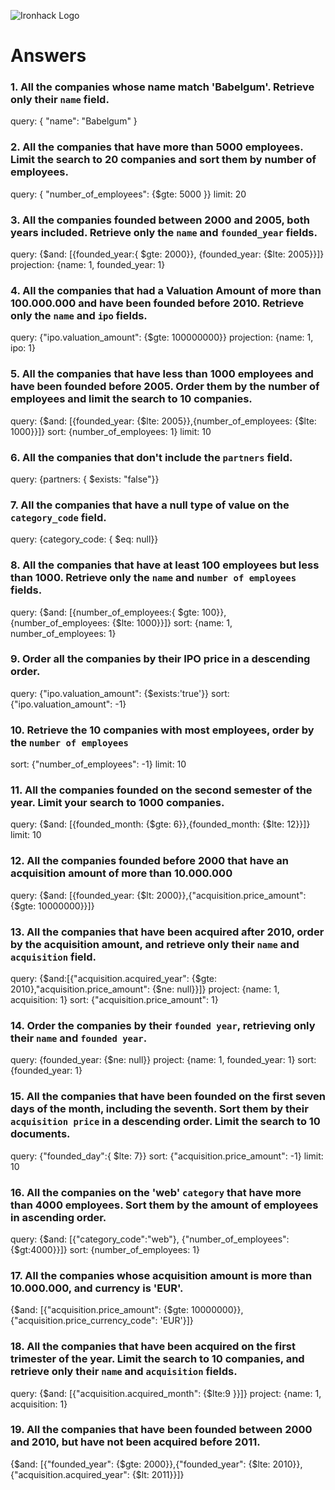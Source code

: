![Ironhack Logo](https://i.imgur.com/1QgrNNw.png)

# Answers

### 1. All the companies whose name match 'Babelgum'. Retrieve only their `name` field.

query: { "name": "Babelgum" }

### 2. All the companies that have more than 5000 employees. Limit the search to 20 companies and sort them by **number of employees**.

query: { "number_of_employees": {$gte: 5000 }}
limit: 20

### 3. All the companies founded between 2000 and 2005, both years included. Retrieve only the `name` and `founded_year` fields.

query: {$and: [{founded_year:{ $gte: 2000}}, {founded_year: {$lte: 2005}}]}
projection: {name: 1, founded_year: 1}

### 4. All the companies that had a Valuation Amount of more than 100.000.000 and have been founded before 2010. Retrieve only the `name` and `ipo` fields.

query: {"ipo.valuation_amount": {$gte: 100000000}}
projection: {name: 1, ipo: 1}

### 5. All the companies that have less than 1000 employees and have been founded before 2005. Order them by the number of employees and limit the search to 10 companies.

query: {$and: [{founded_year: {$lte: 2005}},{number_of_employees: {$lte: 1000}}]}
sort: {number_of_employees: 1}
limit: 10

### 6. All the companies that don't include the `partners` field.

query: {partners: { $exists: "false"}}

### 7. All the companies that have a null type of value on the `category_code` field.

query: {category_code: { $eq: null}}

### 8. All the companies that have at least 100 employees but less than 1000. Retrieve only the `name` and `number of employees` fields.

query: {$and: [{number_of_employees:{ $gte: 100}}, {number_of_employees: {$lte: 1000}}]}
sort: {name: 1, number_of_employees: 1}

### 9. Order all the companies by their IPO price in a descending order.

query: {"ipo.valuation_amount": {$exists:'true'}}
sort: {"ipo.valuation_amount": -1}

### 10. Retrieve the 10 companies with most employees, order by the `number of employees`

sort: {"number_of_employees": -1}
limit: 10

### 11. All the companies founded on the second semester of the year. Limit your search to 1000 companies.

query: {$and: [{founded_month: {$gte: 6}},{founded_month: {$lte: 12}}]}
limit: 10

### 12. All the companies founded before 2000 that have an acquisition amount of more than 10.000.000

query: {$and: [{founded_year: {$lt: 2000}},{"acquisition.price_amount": {$gte: 10000000}}]}

### 13. All the companies that have been acquired after 2010, order by the acquisition amount, and retrieve only their `name` and `acquisition` field.

query: {$and:[{"acquisition.acquired_year": {$gte: 2010},"acquisition.price_amount": {$ne: null}}]}
project: {name: 1, acquisition: 1}
sort: {"acquisition.price_amount": 1}

### 14. Order the companies by their `founded year`, retrieving only their `name` and `founded year`.

query: {founded_year: {$ne: null}}
project: {name: 1, founded_year: 1}
sort: {founded_year: 1}

### 15. All the companies that have been founded on the first seven days of the month, including the seventh. Sort them by their `acquisition price` in a descending order. Limit the search to 10 documents.

query: {"founded_day":{ $lte: 7}}
sort: {"acquisition.price_amount": -1}
limit: 10

### 16. All the companies on the 'web' `category` that have more than 4000 employees. Sort them by the amount of employees in ascending order.

query: {$and: [{"category_code":"web"}, {"number_of_employees":{$gt:4000}}]}
sort: {number_of_employees: 1}

### 17. All the companies whose acquisition amount is more than 10.000.000, and currency is 'EUR'.

{$and: [{"acquisition.price_amount": {$gte: 10000000}},{"acquisition.price_currency_code": 'EUR'}]}

### 18. All the companies that have been acquired on the first trimester of the year. Limit the search to 10 companies, and retrieve only their `name` and `acquisition` fields.

query: {$and: [{"acquisition.acquired_month": {$lte:9 }}]}
project: {name: 1, acquisition: 1}

### 19. All the companies that have been founded between 2000 and 2010, but have not been acquired before 2011.

{$and: [{"founded_year": {$gte: 2000}},{"founded_year": {$lte: 2010}}, {"acquisition.acquired_year": {$lt: 2011}}]}
